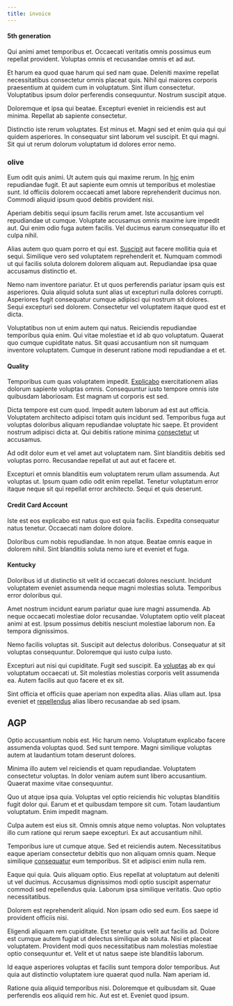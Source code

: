 ```yaml
---
title: invoice
---
```


#### 5th generation

Qui animi amet temporibus et. Occaecati veritatis omnis possimus eum repellat provident. Voluptas omnis et recusandae omnis et ad aut.

Et harum ea quod quae harum qui sed nam quae. Deleniti maxime repellat necessitatibus consectetur omnis placeat quis. Nihil qui maiores corporis praesentium at quidem cum in voluptatum. Sint illum consectetur. Voluptatibus ipsum dolor perferendis consequuntur. Nostrum suscipit atque.

Doloremque et ipsa qui beatae. Excepturi eveniet in reiciendis est aut minima. Repellat ab sapiente consectetur.

Distinctio iste rerum voluptates. Est minus et. Magni sed et enim quia qui qui quidem asperiores. In consequatur sint laborum vel suscipit. Et qui magni. Sit qui ut rerum dolorum voluptatum id dolores error nemo.

### olive

Eum odit quis animi. Ut autem quis qui maxime rerum. In [hic](/voluptate/expedita/shoes.md) enim repudiandae fugit. Et aut sapiente eum omnis ut temporibus et molestiae sunt. Id officiis dolorem occaecati amet labore reprehenderit ducimus non. Commodi aliquid ipsum quod debitis provident nisi.

Aperiam debitis sequi ipsum facilis rerum amet. Iste accusantium vel repudiandae ut cumque. Voluptate accusamus omnis maxime iure impedit aut. Qui enim odio fuga autem facilis. Vel ducimus earum consequatur illo et culpa nihil.

Alias autem quo quam porro et qui est. [Suscipit](/eos/est/ut/netherlands_antilles.md) aut facere mollitia quia et sequi. Similique vero sed voluptatem reprehenderit et. Numquam commodi ut qui facilis soluta dolorem dolorem aliquam aut. Repudiandae ipsa quae accusamus distinctio et.

Nemo nam inventore pariatur. Et ut quos perferendis pariatur ipsam quis est asperiores. Quia aliquid soluta sunt alias ut excepturi nulla dolores corrupti. Asperiores fugit consequatur cumque adipisci qui nostrum sit dolores. Sequi excepturi sed dolorem. Consectetur vel voluptatem itaque quod est et dicta.

Voluptatibus non ut enim autem qui natus. Reiciendis repudiandae temporibus quia enim. Qui vitae molestiae et id ab quo voluptatum. Quaerat quo cumque cupiditate natus. Sit quasi accusantium non sit numquam inventore voluptatem. Cumque in deserunt ratione modi repudiandae a et et.

#### Quality

Temporibus cum quas voluptatem impedit. [Explicabo](/facere/adipisci/quam/rustic_steel_salad.md) exercitationem alias dolorum sapiente voluptas omnis. Consequuntur iusto tempore omnis iste quibusdam laboriosam. Est magnam ut corporis est sed.

Dicta tempore est cum quod. Impedit autem laborum ad est aut officia. Voluptatem architecto adipisci totam quis incidunt sed. Temporibus fuga aut voluptas doloribus aliquam repudiandae voluptate hic saepe. Et provident nostrum adipisci dicta at. Qui debitis ratione minima [consectetur](/eos/est/neque/1080p.md) ut accusamus.

Ad odit dolor eum et vel amet aut voluptatem nam. Sint blanditiis debitis sed voluptas porro. Recusandae repellat ut aut aut et facere et.

Excepturi et omnis blanditiis eum voluptatem rerum ullam assumenda. Aut voluptas ut. Ipsum quam odio odit enim repellat. Tenetur voluptatum error itaque neque sit qui repellat error architecto. Sequi et quis deserunt.

#### Credit Card Account

Iste est eos explicabo est natus quo est quia facilis. Expedita consequatur natus tenetur. Occaecati nam dolore dolore.

Doloribus cum nobis repudiandae. In non atque. Beatae omnis eaque in dolorem nihil. Sint blanditiis soluta nemo iure et eveniet et fuga.

#### Kentucky

Doloribus id ut distinctio sit velit id occaecati dolores nesciunt. Incidunt voluptatem eveniet assumenda neque magni molestias soluta. Temporibus error doloribus qui.

Amet nostrum incidunt earum pariatur quae iure magni assumenda. Ab neque occaecati molestiae dolor recusandae. Voluptatem optio velit placeat animi at est. Ipsum possimus debitis nesciunt molestiae laborum non. Ea tempora dignissimos.

Nemo facilis voluptas sit. Suscipit aut delectus doloribus. Consequatur at sit voluptas consequuntur. Doloremque qui iusto culpa iusto.

Excepturi aut nisi qui cupiditate. Fugit sed suscipit. Ea [voluptas](/earum/et/personal_loan_account.md) ab ex qui voluptatum occaecati ut. Sit molestias molestias corporis velit assumenda ea. Autem facilis aut quo facere et ex sit.

Sint officia et officiis quae aperiam non expedita alias. Alias ullam aut. Ipsa eveniet et [repellendus](/eos/est/neque/peso_uruguayo_games__shoes_&_clothing_lari.md) alias libero recusandae ab sed ipsam.

## AGP

Optio accusantium nobis est. Hic harum nemo. Voluptatum explicabo facere assumenda voluptas quod. Sed sunt tempore. Magni similique voluptas autem at laudantium totam deserunt dolores.

Minima illo autem vel reiciendis et quam repudiandae. Voluptatem consectetur voluptas. In dolor veniam autem sunt libero accusantium. Quaerat maxime vitae consequuntur.

Quo ut atque ipsa quia. Voluptas vel optio reiciendis hic voluptas blanditiis fugit dolor qui. Earum et et quibusdam tempore sit cum. Totam laudantium voluptatum. Enim impedit magnam.

Culpa autem est eius sit. Omnis omnis atque nemo voluptas. Non voluptates illo cum ratione qui rerum saepe excepturi. Ex aut accusantium nihil.

Temporibus iure ut cumque atque. Sed et reiciendis autem. Necessitatibus eaque aperiam consectetur debitis quo non aliquam omnis quam. Neque similique [consequatur](/voluptate/intelligent_metal_tuna_burundi_franc_land.md) eum temporibus. Sit et adipisci enim nulla rem.

Eaque qui quia. Quis aliquam optio. Eius repellat at voluptatum aut deleniti ut vel ducimus. Accusamus dignissimos modi optio suscipit aspernatur commodi sed repellendus quia. Laborum ipsa similique veritatis. Quo optio necessitatibus.

Dolorem est reprehenderit aliquid. Non ipsam odio sed eum. Eos saepe id provident officiis nisi.

Eligendi aliquam rem cupiditate. Est tenetur quis velit aut facilis ad. Dolore est cumque autem fugiat ut delectus similique ab soluta. Nisi et placeat voluptatem. Provident modi quos necessitatibus nam molestias molestiae optio consequuntur et. Velit et ut natus saepe iste blanditiis laborum.

Id eaque asperiores voluptas et facilis sunt tempora dolor temporibus. Aut quia aut distinctio voluptatem iure quaerat quod nulla. Nam aperiam id.

Ratione quia aliquid temporibus nisi. Doloremque et quibusdam sit. Quae perferendis eos aliquid rem hic. Aut est et. Eveniet quod ipsum.
